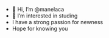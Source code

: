 - 👋 Hi, I’m @manelaca
- 👀 I’m interested in studing
- I have a strong passion for newness
- Hope for knowing you

<!---
manelaca/manelaca is a ✨ special ✨ repository because its `README.md` (this file) appears on your GitHub profile.
You can click the Preview link to take a look at your changes.
--->
